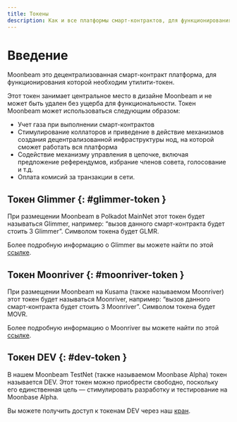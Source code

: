 ```yaml
---
title: Токены
description: Как и все платформы смарт-контрактов, для функционирования Moonbeam Network потребуется утилити- токен, который называется Glimmer (GLMR) для Polkadot и Moonriver (MOVR) для Kusama.
---
```


# Введение

Moonbeam это децентрализованная смарт-контракт платформа, для функционирования которой необходим утилити-токен.  

Этот токен занимает центральное место в дизайне Moonbeam и не может быть удален без ущерба для функциональности. Токен Moonbeam может использоваться следующим образом:

 - Учет газа при выполнении смарт-контрактов
 - Стимулирование коллаторов и приведение в действие механизмов создания децентрализованной инфраструктуры нод, на которой сможет работать вся платформа
 - Содействие механизму управления в цепочке, включая предложение референдумов, избрание членов совета, голосование и т.д.
 - Оплата комисий за транзакции в сети.

## Токен Glimmer {: #glimmer-token } 

При размещении Moonbeam в Polkadot MainNet этот токен будет называться Glimmer, например: “вызов данного смарт-контракта будет стоить 3 Glimmer”. Символом токена будет GLMR.

Более подробную информацию о Glimmer вы можете найти по этой [ссылке](https://moonbeam.network/networks/moonbeam/glimmer-token/).

## Токен Moonriver {: #moonriver-token } 

При размещении Moonbeam на Kusama (также называемом Moonriver) этот токен будет называться Moonriver, например: “вызов данного смарт-контракта будет стоить 3 Moonriver”. Символом токена будет MOVR.

Более подробную информацию о Moonriver вы можете найти по этой [ссылке](https://moonbeam.foundation/moonriver-token/).

## Токен DEV {: #dev-token } 

В нашем Moonbeam TestNet (также называемом Moonbase Alpha) токен называется DEV. Этот токен можно приобрести свободно, поскольку его единственная цель — стимулировать разработку и тестирование на Moonbase Alpha.

Вы можете получить доступ к токенам DEV через наш [кран](https://docs.moonbeam.network/getting-started/moonbase/faucet/).
